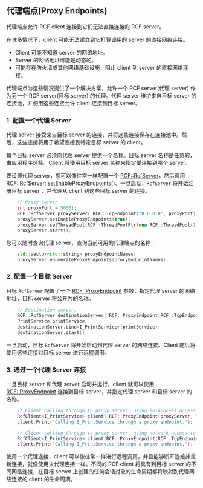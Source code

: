 <!--
 * @Author: haoluo
 * @Date: 2019-07-16 10:13:52
 * @LastEditors: haoluo
 * @LastEditTime: 2019-07-17 14:03:40
 * @Description: file content
 -->
## 代理端点(Proxy Endpoints)
代理端点允许 RCF client 连接到它们无法直接连接的 RCF server。

在许多情况下，client 可能无法建立到它打算调用的 server 的直接网络连接。
- Client 可能不知道 server 的网络地址。
- Server 的网络地址可能是动态的。
- 可能存在防火墙或其他网络基础设施，阻止 client 到 server 的直接网络连接。

代理端点为这些情况提供了一个解决方案，允许一个 RCF server(代理 server) 作为另一个 RCF server(目标 server) 的代理。代理 server 维护来自目标 server 的连接池，并使用这些连接允许 client 连接到目标 server。

### 1. 配置一个代理 Server 
代理 server 接受来自目标 server 的连接，并将这些连接保存在连接池中。然后，这些连接将用于希望连接到特定目标 server 的 client。

每个目标 server 必须向代理 server 提供一个名称。目标 server 名称是任意的，由应用程序选择。Client 将使用目标 server 名称来指定要连接到哪个 server。

要设置代理 server，您可以像往常一样配置一个 [RCF::RcfServer](http://www.deltavsoft.com/doc/class_r_c_f_1_1_rcf_server.html)，然后调用 [RCF::RcfServer::setEnableProxyEndpoints()](http://www.deltavsoft.com/doc/class_r_c_f_1_1_rcf_server.html#a54730b50ed5e932c4ca237f59981d287)。一旦启动，`RcfServer` 将开始注册目标 server ，并代理从 client 到这些目标 server 的连接。
```cpp
    // Proxy server.
    int proxyPort = 50001;
    RCF::RcfServer proxyServer( RCF::TcpEndpoint("0.0.0.0", proxyPort) );
    proxyServer.setEnableProxyEndpoints(true);
    proxyServer.setThreadPool(RCF::ThreadPoolPtr(new RCF::ThreadPool(1,10)));
    proxyServer.start();
```
您可以随时查询代理 server，查询当前可用的代理端点的名称：
```cpp
    std::vector<std::string> proxyEndpointNames;
    proxyServer.enumerateProxyEndpoints(proxyEndpointNames);
```
### 2. 配置一个目标 Server 
目标 `RcfServer` 配置了一个 [RCF::ProxyEndpoint](http://www.deltavsoft.com/doc/class_r_c_f_1_1_proxy_endpoint.html) 参数，指定代理 server 的网络地址，目标 server 将公开为的名称。
```cpp
    // Destination server.
    RCF::RcfServer destinationServer( RCF::ProxyEndpoint(RCF::TcpEndpoint(proxyIp, proxyPort), "RoamingPrintSvr") );
    PrintService printService;
    destinationServer.bind<I_PrintService>(printService);
    destinationServer.start();
```
一旦启动，目标 `RcfServer` 将开始启动到代理 server 的网络连接。Client 随后将使用这些连接对目标 server 进行远程调用。

### 3. 通过一个代理 Server 连接
一旦目标 server 和代理 server 启动并运行，client 就可以使用 [RCF::ProxyEndpoint](http://www.deltavsoft.com/doc/class_r_c_f_1_1_proxy_endpoint.html) 连接到目标 server，并指定代理 server 和目标 server 的名称。
```cpp
    // Client calling through to proxy server, using in-process access to the proxy server.
    RcfClient<I_PrintService> client( RCF::ProxyEndpoint(proxyServer, "RoamingPrintSvr") );
    client.Print("Calling I_PrintService through a proxy endpoint.");
```
```cpp
    // Client calling through to proxy server, using network access to the proxy server.
    RcfClient<I_PrintService> client(RCF::ProxyEndpoint(RCF::TcpEndpoint(proxyIp, proxyPort), "RoamingPrintSvr"));
    client.Print("Calling I_PrintService through a proxy endpoint.");
```
使用一个代理连接，client 可以像往常一样进行远程调用，并且能够断开连接并重新连接，就像使用未代理连接一样。不同的 RCF client 将具有到目标 server 的不同网络连接，在目标 server 上创建的任何会话对象的生命周期都将映射到代理网络连接的 client 的生命周期。